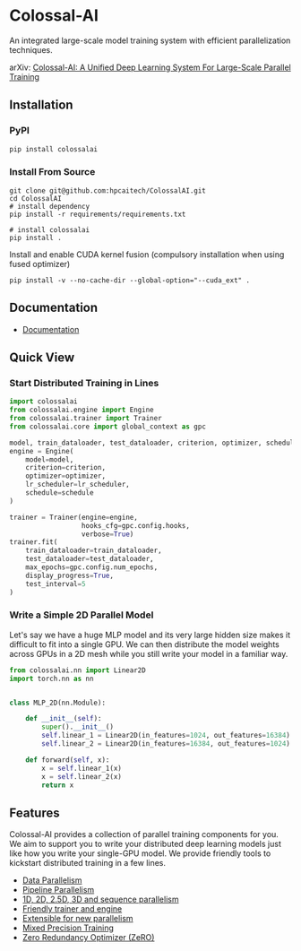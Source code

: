 # Colossal-AI

An integrated large-scale model training system with efficient parallelization techniques.

arXiv: [Colossal-AI: A Unified Deep Learning System For Large-Scale Parallel Training](https://arxiv.org/abs/2110.14883)

## Installation

### PyPI

```bash
pip install colossalai
```

### Install From Source

```shell
git clone git@github.com:hpcaitech/ColossalAI.git
cd ColossalAI
# install dependency
pip install -r requirements/requirements.txt

# install colossalai
pip install .
```

Install and enable CUDA kernel fusion (compulsory installation when using fused optimizer)

```shell
pip install -v --no-cache-dir --global-option="--cuda_ext" .
```

## Documentation

- [Documentation](https://www.colossalai.org/)

## Quick View

### Start Distributed Training in Lines

```python
import colossalai
from colossalai.engine import Engine
from colossalai.trainer import Trainer
from colossalai.core import global_context as gpc

model, train_dataloader, test_dataloader, criterion, optimizer, schedule, lr_scheduler = colossalai.initialize()
engine = Engine(
    model=model,
    criterion=criterion,
    optimizer=optimizer,
    lr_scheduler=lr_scheduler,
    schedule=schedule
)

trainer = Trainer(engine=engine,
                  hooks_cfg=gpc.config.hooks,
                  verbose=True)
trainer.fit(
    train_dataloader=train_dataloader,
    test_dataloader=test_dataloader,
    max_epochs=gpc.config.num_epochs,
    display_progress=True,
    test_interval=5
)
```

### Write a Simple 2D Parallel Model

Let's say we have a huge MLP model and its very large hidden size makes it difficult to fit into a single GPU. We can
then distribute the model weights across GPUs in a 2D mesh while you still write your model in a familiar way.

```python
from colossalai.nn import Linear2D
import torch.nn as nn


class MLP_2D(nn.Module):

    def __init__(self):
        super().__init__()
        self.linear_1 = Linear2D(in_features=1024, out_features=16384)
        self.linear_2 = Linear2D(in_features=16384, out_features=1024)

    def forward(self, x):
        x = self.linear_1(x)
        x = self.linear_2(x)
        return x

```

## Features

Colossal-AI provides a collection of parallel training components for you. We aim to support you to write your
distributed deep learning models just like how you write your single-GPU model. We provide friendly tools to kickstart
distributed training in a few lines.

- [Data Parallelism](./docs/parallelization.md)
- [Pipeline Parallelism](./docs/parallelization.md)
- [1D, 2D, 2.5D, 3D and sequence parallelism](./docs/parallelization.md)
- [Friendly trainer and engine](./docs/trainer_engine.md)
- [Extensible for new parallelism](./docs/add_your_parallel.md)
- [Mixed Precision Training](./docs/amp.md)
- [Zero Redundancy Optimizer (ZeRO)](./docs/zero.md)


